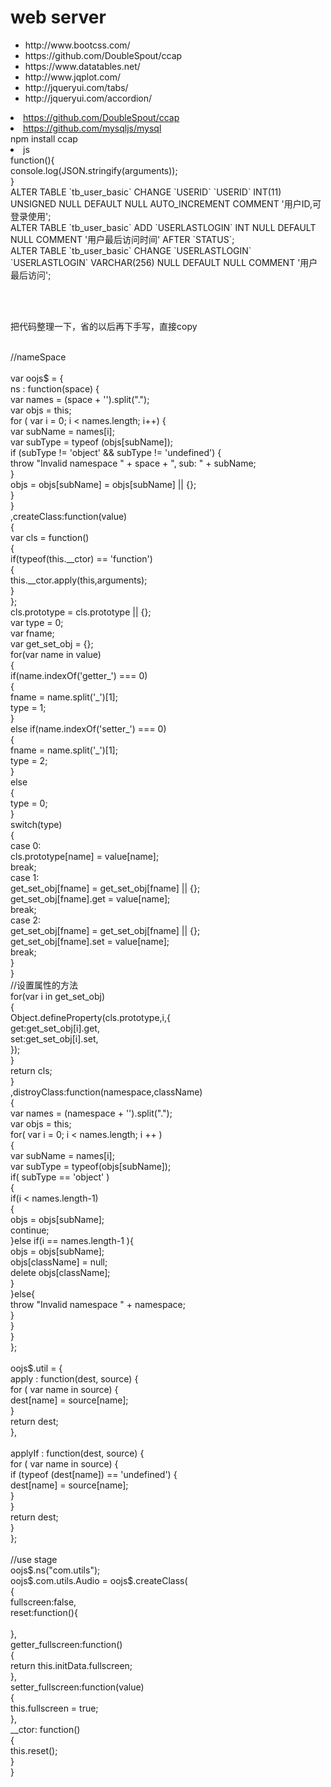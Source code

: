 # web server
<p>
<ul>
  
  <li>http://www.bootcss.com/</li>
  <li>https://github.com/DoubleSpout/ccap</li>
  <li>https://www.datatables.net/</li>
  <li>http://www.jqplot.com/</li>
  <li>http://jqueryui.com/tabs/</li>
  <li>http://jqueryui.com/accordion/</li>
</ul>
</p>
<p>
  <li><a href="https://github.com/DoubleSpout/ccap">https://github.com/DoubleSpout/ccap</a></li>
<li><a href="https://github.com/mysqljs/mysql">https://github.com/mysqljs/mysql</a></li>
npm install ccap  <br />
<li>
js
</li>
function(){<br />
	console.log(JSON.stringify(arguments));<br />
}<br />
ALTER TABLE `tb_user_basic` CHANGE `USERID` `USERID` INT(11) UNSIGNED NULL DEFAULT NULL AUTO_INCREMENT COMMENT '用户ID,可登录使用';<br />
ALTER TABLE `tb_user_basic` ADD `USERLASTLOGIN` INT NULL DEFAULT NULL COMMENT '用户最后访问时间' AFTER `STATUS`;
<br />
ALTER TABLE `tb_user_basic` CHANGE `USERLASTLOGIN` `USERLASTLOGIN` VARCHAR(256) NULL DEFAULT NULL COMMENT '用户最后访问';
<br />
<br />
</p>
<br />
<p>
把代码整理一下，省的以后再下手写，直接copy<br />

<p><br />
//nameSpace<br />
<br />
var oojs$ = {<br />
  ns : function(space) {<br />
    var names = (space + '').split(".");<br />
    var objs = this;<br />
    for ( var i = 0; i < names.length; i++) {<br />
      var subName = names[i];<br />
      var subType = typeof (objs[subName]);<br />
      if (subType != 'object' && subType != 'undefined') {<br />
        throw "Invalid namespace " + space + ", sub: " + subName;<br />
      }<br />
      objs = objs[subName] = objs[subName] || {};<br />
    }<br />
  }<br />
  ,createClass:function(value)<br />
  {<br />
    var cls = function()<br />
    {<br />
      if(typeof(this.__ctor) == 'function')<br />
      {<br />
        this.__ctor.apply(this,arguments);<br />
      }<br />
    };<br />
    cls.prototype = cls.prototype || {};<br />
    var type = 0;<br />
    var fname;<br />
    var get_set_obj = {};<br />
    for(var name in value)<br />
    {<br />
      if(name.indexOf('getter_') === 0)<br />
      {<br />
        fname = name.split('_')[1];<br />
        type = 1;<br />
      }<br />
      else if(name.indexOf('setter_') === 0)<br />
      {<br />
        fname = name.split('_')[1];<br />
        type = 2;<br />
      }<br />
      else<br />
      {<br />
        type = 0;<br />
      }<br />
      switch(type)<br />
      {<br />
        case 0:<br />
          cls.prototype[name] = value[name];<br />
          break;<br />
        case 1:<br />
          get_set_obj[fname] = get_set_obj[fname] || {};<br />
          get_set_obj[fname].get = value[name];<br />
          break;<br />
        case 2:<br />
          get_set_obj[fname] = get_set_obj[fname] || {};<br />
          get_set_obj[fname].set = value[name];<br />
          break;<br />
      }<br />
    }<br />
    //设置属性的方法<br />
    for(var i in get_set_obj)<br />
    {<br />
      Object.defineProperty(cls.prototype,i,{<br />
        get:get_set_obj[i].get,<br />
        set:get_set_obj[i].set,<br />
      });<br />
    }<br />
    return cls;<br />
  }<br />
  ,distroyClass:function(namespace,className)<br />
  {<br />
    var names = (namespace + '').split(".");<br />
      var objs = this;<br />
    for( var i = 0; i < names.length; i ++ )<br />
    {<br />
      var subName = names[i];<br />
      var subType = typeof(objs[subName]);<br />
      if( subType == 'object'  )<br />
      {<br />
        if(i < names.length-1)<br />
        {<br />
          objs = objs[subName];<br />
          continue;<br />
        }else if(i == names.length-1 ){<br />
          objs = objs[subName];<br />
          objs[className] = null;<br />
          delete objs[className];<br />
        }<br />
      }else{<br />
        throw "Invalid namespace " + namespace;<br />
      }<br />
    }<br />
  }<br />
};<br />
<br />
oojs$.util = {<br />
  apply : function(dest, source) {<br />
    for ( var name in source) {<br />
      dest[name] = source[name];<br />
    }<br />
    return dest;<br />
  },<br />
<br />
  applyIf : function(dest, source) {<br />
    for ( var name in source) {<br />
      if (typeof (dest[name]) == 'undefined') {<br />
        dest[name] = source[name];<br />
      }<br />
    }<br />
    return dest;<br />
  }<br />
};<br />
<br />
//use stage <br />
oojs$.ns("com.utils");<br />
oojs$.com.utils.Audio = oojs$.createClass(<br />
{<br />
  fullscreen:false,<br />
  reset:function(){<br />
<br />
  },<br />
  getter_fullscreen:function()<br />
  {<br />
    return this.initData.fullscreen;<br />
  },<br />
  setter_fullscreen:function(value)<br />
  {<br />
    this.fullscreen = true;<br />
  },<br />
  __ctor: function()<br />
  {<br />
    this.reset();<br />
  }<br />
}<br />
</p><br />



   
<br />
<br />
</p>